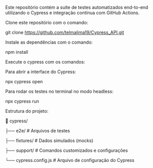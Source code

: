 Este repositório contém a suíte de testes automatizados end-to-end utilizando o Cypress e integração contínua com GitHub Actions.

Clone este repositório com o comando:

git clone https://github.com/telmalima19/Cypress_API.git


Instale as dependências com o comando:

  npm install

  
Execute o cypress com os comandos: 


 Para abrir a interface do Cypress:
 
 npx cypress open

 
 Para rodar os testes no terminal no modo headless:
 
 npx cypress run

Estrutura do projeto:

 📁 cypress/
 
├── e2e/              # Arquivos de testes

├── fixtures/         # Dados simulados (mocks)

├── support/          # Comandos customizados e configurações

└── cypress.config.js # Arquivo de configuração do Cypress
